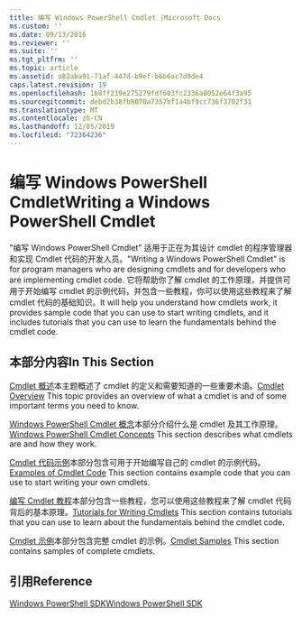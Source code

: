 ```yaml
---
title: 编写 Windows PowerShell Cmdlet |Microsoft Docs
ms.custom: ''
ms.date: 09/13/2016
ms.reviewer: ''
ms.suite: ''
ms.tgt_pltfrm: ''
ms.topic: article
ms.assetid: a82aba91-71af-447d-b9ef-b6b6ac7d9de4
caps.latest.revision: 19
ms.openlocfilehash: 1b8ff219e275279fdf603fc2336a8052e64f3a95
ms.sourcegitcommit: debd2b38fb8070a7357bf1a4bf9cc736f3702f31
ms.translationtype: MT
ms.contentlocale: zh-CN
ms.lasthandoff: 12/05/2019
ms.locfileid: "72364236"
---
```

# <a name="writing-a-windows-powershell-cmdlet"></a><span data-ttu-id="e997f-102">编写 Windows PowerShell Cmdlet</span><span class="sxs-lookup"><span data-stu-id="e997f-102">Writing a Windows PowerShell Cmdlet</span></span>

<span data-ttu-id="e997f-103">"编写 Windows PowerShell Cmdlet" 适用于正在为其设计 cmdlet 的程序管理器和实现 Cmdlet 代码的开发人员。</span><span class="sxs-lookup"><span data-stu-id="e997f-103">"Writing a Windows PowerShell Cmdlet" is for program managers who are designing cmdlets and for developers who are implementing cmdlet code.</span></span> <span data-ttu-id="e997f-104">它将帮助你了解 cmdlet 的工作原理，并提供可用于开始编写 cmdlet 的示例代码，并包含一些教程，你可以使用这些教程来了解 cmdlet 代码的基础知识。</span><span class="sxs-lookup"><span data-stu-id="e997f-104">It will help you understand how cmdlets work, it provides sample code that you can use to start writing cmdlets, and it includes tutorials that you can use to learn the fundamentals behind the cmdlet code.</span></span>

## <a name="in-this-section"></a><span data-ttu-id="e997f-105">本部分内容</span><span class="sxs-lookup"><span data-stu-id="e997f-105">In This Section</span></span>

<span data-ttu-id="e997f-106">[Cmdlet 概述](./cmdlet-overview.md)本主题概述了 cmdlet 的定义和需要知道的一些重要术语。</span><span class="sxs-lookup"><span data-stu-id="e997f-106">[Cmdlet Overview](./cmdlet-overview.md) This topic provides an overview of what a cmdlet is and of some important terms you need to know.</span></span>

<span data-ttu-id="e997f-107">[Windows PowerShell Cmdlet 概念](./windows-powershell-cmdlet-concepts.md)本部分介绍什么是 cmdlet 及其工作原理。</span><span class="sxs-lookup"><span data-stu-id="e997f-107">[Windows PowerShell Cmdlet Concepts](./windows-powershell-cmdlet-concepts.md) This section describes what cmdlets are and how they work.</span></span>

<span data-ttu-id="e997f-108">[Cmdlet 代码示例](./examples-of-cmdlet-code.md)本部分包含可用于开始编写自己的 cmdlet 的示例代码。</span><span class="sxs-lookup"><span data-stu-id="e997f-108">[Examples of Cmdlet Code](./examples-of-cmdlet-code.md) This section contains example code that you can use to start writing your own cmdlets.</span></span>

<span data-ttu-id="e997f-109">[编写 Cmdlet 教程](./tutorials-for-writing-cmdlets.md)本部分包含一些教程，您可以使用这些教程来了解 cmdlet 代码背后的基本原理。</span><span class="sxs-lookup"><span data-stu-id="e997f-109">[Tutorials for Writing Cmdlets](./tutorials-for-writing-cmdlets.md) This section contains tutorials that you can use to learn about the fundamentals behind the cmdlet code.</span></span>

<span data-ttu-id="e997f-110">[Cmdlet 示例](./cmdlet-samples.md)本部分包含完整 cmdlet 的示例。</span><span class="sxs-lookup"><span data-stu-id="e997f-110">[Cmdlet Samples](./cmdlet-samples.md) This section contains samples of complete cmdlets.</span></span>

## <a name="reference"></a><span data-ttu-id="e997f-111">引用</span><span class="sxs-lookup"><span data-stu-id="e997f-111">Reference</span></span>

[<span data-ttu-id="e997f-112">Windows PowerShell SDK</span><span class="sxs-lookup"><span data-stu-id="e997f-112">Windows PowerShell SDK</span></span>](../windows-powershell-reference.md)

